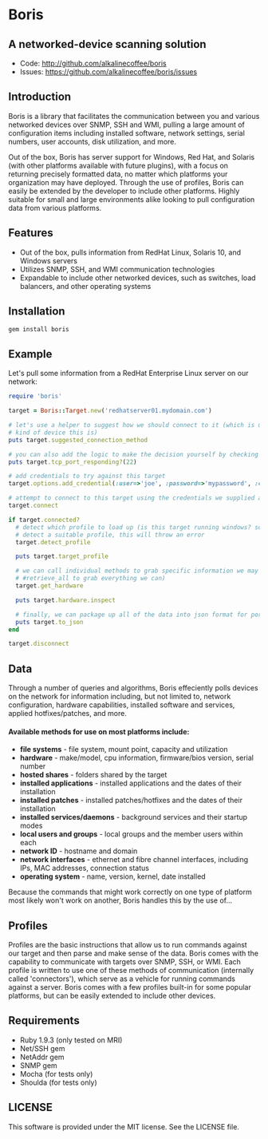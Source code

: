 # Boris
## A networked-device scanning solution

* Code: http://github.com/alkalinecoffee/boris
* Issues: https://github.com/alkalinecoffee/boris/issues

## Introduction
Boris is a library that facilitates the communication between you and various networked devices over SNMP, SSH and WMI, pulling a large amount of configuration items including installed software, network settings, serial numbers, user accounts, disk utilization, and more.

Out of the box, Boris has server support for Windows, Red Hat, and Solaris (with other platforms available with future plugins), with a focus on returning precisely formatted data, no matter which platforms your organization may have deployed.  Through the use of profiles, Boris can easily be extended by the developer to include other platforms.  Highly suitable for small and large environments alike looking to pull configuration data from various platforms.

## Features
* Out of the box, pulls information from RedHat Linux, Solaris 10, and Windows servers
* Utilizes SNMP, SSH, and WMI communication technologies
* Expandable to include other networked devices, such as switches, load balancers, and other operating systems

## Installation
    gem install boris

## Example
Let's pull some information from a RedHat Enterprise Linux server on our network:
``` ruby
require 'boris'

target = Boris::Target.new('redhatserver01.mydomain.com')

# let's use a helper to suggest how we should connect to it (which is useful if we're not sure what
# kind of device this is)
puts target.suggested_connection_method

# you can also add the logic to make the decision yourself by checking if certain TCP ports are open
puts target.tcp_port_responding?(22)

# add credentials to try against this target
target.options.add_credential(:user=>'joe', :password=>'mypassword', :connection_types=>[:ssh])

# attempt to connect to this target using the credentials we supplied above
target.connect

if target.connected?
  # detect which profile to load up (is this target running windows? solaris? or what?).  if we can't
  # detect a suitable profile, this will throw an error
  target.detect_profile

  puts target.target_profile

  # we can call individual methods to grab specific information we may be interested in (or call
  # #retrieve_all to grab everything we can)
  target.get_hardware

  puts target.hardware.inspect

  # finally, we can package up all of the data into json format for portability
  puts target.to_json
end

target.disconnect
```

## Data
Through a number of queries and algorithms, Boris effeciently polls devices on the network for information including, but not limited to, network configuration, hardware capabilities, installed software and services, applied hotfixes/patches, and more.
#### Available methods for use on most platforms include:
* **file systems** - file system, mount point, capacity and utilization
* **hardware** - make/model, cpu information, firmware/bios version, serial number
* **hosted shares** - folders shared by the target
* **installed applications** - installed applications and the dates of their installation
* **installed patches** - installed patches/hotfixes and the dates of their installation
* **installed services/daemons** - background services and their startup modes
* **local users and groups** - local groups and the member users within each
* **network ID** - hostname and domain
* **network interfaces** - ethernet and fibre channel interfaces, including IPs, MAC addresses, connection status
* **operating system** - name, version, kernel, date installed

Because the commands that might work correctly on one type of platform most likely won't work on another, Boris handles this by the use of...

## Profiles
Profiles are the basic instructions that allow us to run commands against our target and then parse and make sense of the data.  Boris comes with the capability to communicate with targets over SNMP, SSH, or WMI.  Each profile is written to use one of these methods of communication (internally called 'connectors'), which serve as a vehicle for running commands against a server.  Boris comes with a few profiles built-in for some popular platforms, but can be easily extended to include other devices.

## Requirements
* Ruby 1.9.3 (only tested on MRI)
* Net/SSH gem
* NetAddr gem
* SNMP gem
* Mocha (for tests only)
* Shoulda (for tests only)

## LICENSE
This software is provided under the MIT license.  See the LICENSE file.